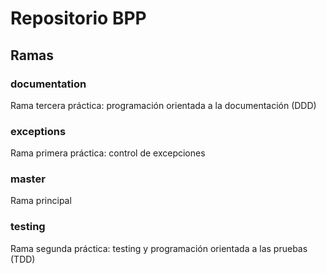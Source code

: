 # Repositorio BPP

## Ramas

### documentation

Rama tercera práctica: programación orientada a la documentación (DDD)

### exceptions

Rama primera práctica: control de excepciones

### master

Rama principal

### testing

Rama segunda práctica: testing y programación orientada a las pruebas (TDD)